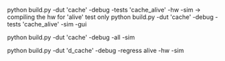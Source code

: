 python build.py -dut 'cache' -debug -tests 'cache_alive' -hw  -sim              -> compiling the hw for 'alive' test only 
python build.py -dut 'cache' -debug -tests 'cache_alive' -sim -gui 

python build.py -dut 'cache' -debug  -all -sim


python build.py -dut 'd_cache' -debug -regress alive -hw  -sim 
